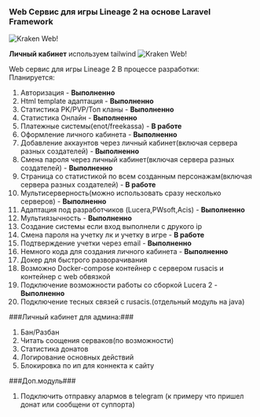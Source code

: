 ### Web Сервис для игры Lineage 2 на основе Laravel Framework


![Kraken Web!](https://i.ibb.co/M7jG4QD/Logokraken-Wev.png)

**Личный кабинет** используем tailwind
![Kraken Web!](https://i.ibb.co/6RHF7bS/finish.png)


Web сервис для игры Lineage 2 В процессе разработки:\
Планируется: 
 1. Авторизация - **Выполненно**
 2. Html template адаптация - **Выполненно**
 3. Статистика PK/PVP/Топ кланы - **Выполненно**
 4. Статистика Онлайн  - **Выполненно**
 5. Платежные системы(enot/freekassa) - **В работе**
 6. Оформление личного кабинета - **Выполненно**
 7. Добавление аккаунтов через личный кабинет(включая сервера разных создателей)  - **Выполненно**
 8. Смена пароля через личный кабинет(включая сервера разных создателей)  - **Выполненно**
 9. Страница со статистикой по всем созданным персонажам(включая сервера разных создателей) - **В работе**
 10. Мультисерверность(можно использовать сразу несколько серверов) - **Выполненно**
 11. Адаптация под разработчиков (Lucera,PWsoft,Acis) - **Выполненно**
 12. Мультиязычность - **Выполненно**
 13. Создание системы если вход выполнели с друкого ip
 14. Смена пароля на учетку лк и учетку в игре - **В работе**
 15. Подтверждение учетки через email -  **Выполненно**
 16. Немного кода для создания личного кабинета - **Выполненно**
 17. Докер для быстрого разворачивания 
 18. Возможно Docker-compose контейнер с сервером rusacis и контейнер с web обвязкой
 19. Подключение возможности работы со сборкой Lucera 2 - **Выполненно**
 20. Подключение тесных связей с rusacis.(отдельный модуль на java)

  ###Личный кабинет для админа:###
 1. Бан/Разбан
 2. Читать соощения серваков(по возможности)
 3. Статистика донатов
 4. Логирование основных действий
 5. Блокировка по ип для коннекта к сайту
 
 ###Доп.модуль###
 1. Подключить отправку алармов в telegram (к примеру что пришел донат или сообщени от суппорта)
